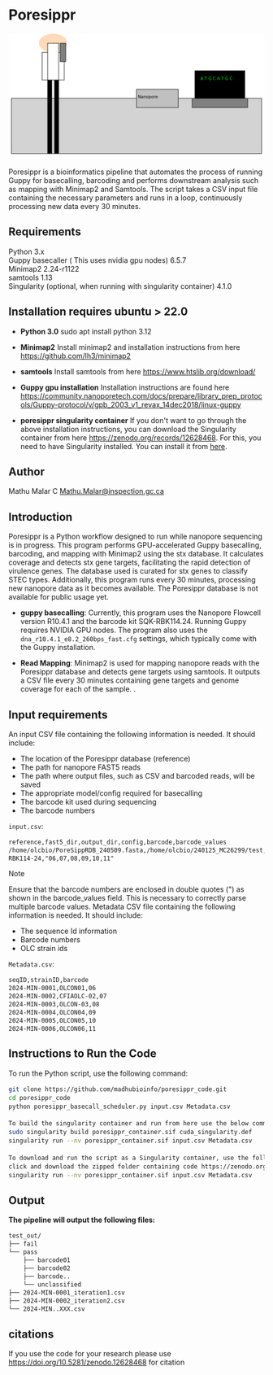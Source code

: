 # **Poresippr** 
![ALT Poresippr](https://github.com/madhubioinfo/poresippr_code/blob/main/newimage.png)

Poresippr is a bioinformatics pipeline that automates the process of running Guppy for basecalling, barcoding and performs downstream analysis such as mapping with Minimap2 and Samtools. The script takes a CSV input file containing the necessary parameters and runs in a loop, continuously processing new data every 30 minutes.

## Requirements

Python 3.x <br>
Guppy basecaller ( This uses nvidia gpu nodes) 6.5.7 <br>
Minimap2 2.24-r1122 <br>
samtools 1.13 <br>
Singularity (optional, when running with singularity container) 4.1.0 <br>

## Installation requires ubuntu > 22.0

- **Python 3.0** 
    sudo apt install python 3.12

- **Minimap2**
    Install minimap2 and installation instructions from here https://github.com/lh3/minimap2

- **samtools**
    Install samtools from here https://www.htslib.org/download/

- **Guppy gpu installation**
    Installation instructions are found here https://community.nanoporetech.com/docs/prepare/library_prep_protocols/Guppy-protocol/v/gpb_2003_v1_revax_14dec2018/linux-guppy

 - **poresippr singularity container**
     If you don't want to go through the above installation instructions, you can download the Singularity container from here https://zenodo.org/records/12628468. For this, you need to have Singularity installed. You can install it from [here](https://docs.sylabs.io/guides/3.0/user-guide/installation.html).


## Author

Mathu Malar C
Mathu.Malar@inspection.gc.ca

## Introduction

Poresippr is a Python workflow designed to run while nanopore sequencing is in progress. This program performs GPU-accelerated Guppy basecalling, barcoding, and mapping with Minimap2 using the stx database. It calculates coverage and detects stx gene targets, facilitating the rapid detection of virulence genes. The database used is curated for stx genes to classify STEC types. Additionally, this program runs every 30 minutes, processing new nanopore data as it becomes available. The Poresippr database is not available for public usage yet.

- **guppy basecalling**: Currently, this program uses the Nanopore Flowcell version R10.4.1 and the barcode kit SQK-RBK114.24. Running Guppy requires NVIDIA GPU nodes. The program also uses the `dna_r10.4.1_e8.2_260bps_fast.cfg` settings, which typically come with the Guppy installation.

- **Read Mapping**: Minimap2 is used for mapping nanopore reads with the Poresippr database and detects gene targets using samtools. It outputs a CSV file every 30 minutes containing gene targets and genome coverage for each of the sample.
. 

## Input requirements

An input CSV file containing the following information is needed. It should include:
- The location of the Poresippr database (reference)
- The path for nanopore FAST5 reads
- The path where output files, such as CSV and barcoded reads, will be saved
- The appropriate model/config required for basecalling
- The barcode kit used during sequencing
- The barcode numbers

`input.csv`:

```csv
reference,fast5_dir,output_dir,config,barcode,barcode_values
/home/olcbio/PoreSippRDB_240509.fasta,/home/olcbio/240125_MC26299/test,/home/olcbio/240125_MC26299/test_out,dna_r10.4.1_e8.2_260bps_fast.cfg,SQK-RBK114-24,"06,07,08,09,10,11"
```

> [!NOTE]
>Ensure that the barcode numbers are enclosed in double quotes (") as shown in the barcode_values field. This is necessary to correctly parse multiple barcode values.
Metadata CSV file containing the following information is needed. It should include:
- The sequence Id information
- Barcode numbers 
- OLC strain ids
  
`Metadata.csv`:

```csv
seqID,strainID,barcode
2024-MIN-0001,OLCON01,06
2024-MIN-0002,CFIAOLC-02,07
2024-MIN-0003,OLCON-03,08
2024-MIN-0004,OLCON04,09
2024-MIN-0005,OLCON05,10
2024-MIN-0006,OLCON06,11
```

## __Instructions to Run the Code__

To run the Python script, use the following command:

```sh
git clone https://github.com/madhubioinfo/poresippr_code.git
cd poresippr_code
python poresippr_basecall_scheduler.py input.csv Metadata.csv

To build the singularity container and run from here use the below command [ need to have sudo access and GPU]
sudo singularity build poresippr_container.sif cuda_singularity.def
singularity run --nv poresippr_container.sif input.csv Metadata.csv

To download and run the script as a Singularity container, use the following command still need GPU:
click and download the zipped folder containing code https://zenodo.org/records/12628468
singularity run --nv poresippr_container.sif input.csv Metadata.csv
```

## Output

**The pipeline will output the following files:**

```
test_out/
├── fail
└── pass
    ├── barcode01
    ├── barcode02
    ├── barcode..
    └── unclassified
├── 2024-MIN-0001_iteration1.csv
├── 2024-MIN-0002_iteration2.csv
└── 2024-MIN..XXX.csv
```

## citations

If you use the code for your research please use https://doi.org/10.5281/zenodo.12628468 for citation
